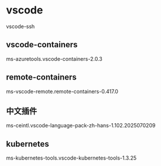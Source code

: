 # vscode
vscode-ssh
## vscode-containers
ms-azuretools.vscode-containers-2.0.3
## remote-containers
ms-vscode-remote.remote-containers-0.417.0
## 中文插件
ms-ceintl.vscode-language-pack-zh-hans-1.102.2025070209
## kubernetes
ms-kubernetes-tools.vscode-kubernetes-tools-1.3.25

